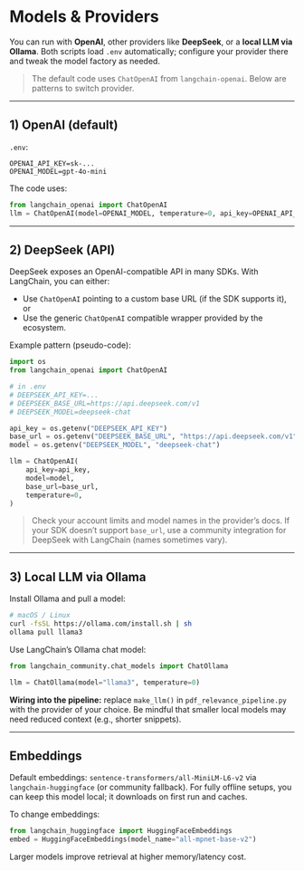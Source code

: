 # Models & Providers

You can run with **OpenAI**, other providers like **DeepSeek**, or a **local LLM via Ollama**.
Both scripts load `.env` automatically; configure your provider there and tweak the model factory as needed.

> The default code uses `ChatOpenAI` from `langchain-openai`. Below are patterns to switch provider.

---

## 1) OpenAI (default)

`.env`:
```
OPENAI_API_KEY=sk-...
OPENAI_MODEL=gpt-4o-mini
```

The code uses:
```python
from langchain_openai import ChatOpenAI
llm = ChatOpenAI(model=OPENAI_MODEL, temperature=0, api_key=OPENAI_API_KEY)
```

---

## 2) DeepSeek (API)

DeepSeek exposes an OpenAI-compatible API in many SDKs. With LangChain, you can either:
- Use `ChatOpenAI` pointing to a custom base URL (if the SDK supports it), or
- Use the generic `ChatOpenAI` compatible wrapper provided by the ecosystem.

Example pattern (pseudo-code):
```python
import os
from langchain_openai import ChatOpenAI

# in .env
# DEEPSEEK_API_KEY=...
# DEEPSEEK_BASE_URL=https://api.deepseek.com/v1
# DEEPSEEK_MODEL=deepseek-chat

api_key = os.getenv("DEEPSEEK_API_KEY")
base_url = os.getenv("DEEPSEEK_BASE_URL", "https://api.deepseek.com/v1")
model = os.getenv("DEEPSEEK_MODEL", "deepseek-chat")

llm = ChatOpenAI(
    api_key=api_key,
    model=model,
    base_url=base_url,
    temperature=0,
)
```
> Check your account limits and model names in the provider’s docs. If your SDK doesn’t support `base_url`, use a community integration for DeepSeek with LangChain (names sometimes vary).

---

## 3) Local LLM via Ollama

Install Ollama and pull a model:
```bash
# macOS / Linux
curl -fsSL https://ollama.com/install.sh | sh
ollama pull llama3
```

Use LangChain’s Ollama chat model:
```python
from langchain_community.chat_models import ChatOllama

llm = ChatOllama(model="llama3", temperature=0)
```

**Wiring into the pipeline:** replace `make_llm()` in `pdf_relevance_pipeline.py` with the provider of your choice.
Be mindful that smaller local models may need reduced context (e.g., shorter snippets).

---

## Embeddings

Default embeddings: `sentence-transformers/all-MiniLM-L6-v2` via `langchain-huggingface` (or community fallback).
For fully offline setups, you can keep this model local; it downloads on first run and caches.

To change embeddings:
```python
from langchain_huggingface import HuggingFaceEmbeddings
embed = HuggingFaceEmbeddings(model_name="all-mpnet-base-v2")
```

Larger models improve retrieval at higher memory/latency cost.
